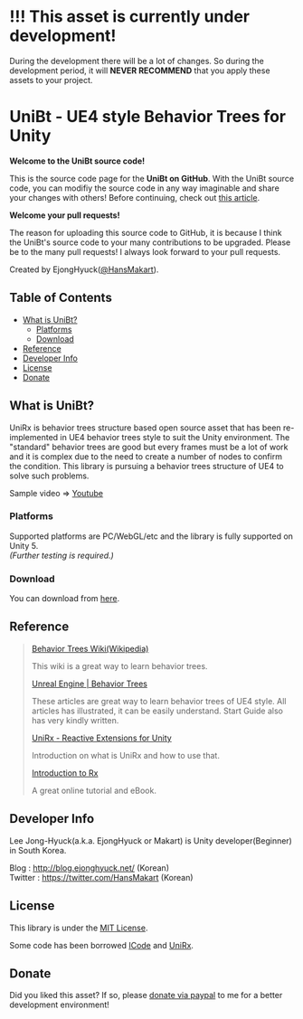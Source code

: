 !!! This asset is currently under development!
===========================================================
During the development there will be a lot of changes.
So during the development period, it will **NEVER RECOMMEND** that you apply these assets to your project.


UniBt - UE4 style Behavior Trees for Unity
=========================================================
**Welcome to the UniBt source code!**

This is the source code page for the **UniBt on GitHub**.
With the UniBt source code, you can modifiy the source code in any way imaginable and share your changes with others!
Before continuing, check out [this article](#what-is-unibt).

**Welcome your pull requests!**

The reason for uploading this source code to GitHub, it is because I think the UniBt's source code to your many contributions to be upgraded.
Please be to the many pull requests!
I always look forward to your pull requests.

Created by EjongHyuck([@HansMakart](https://twitter.com/HansMakart)).


Table of Contents
-----------------
- [What is UniBt?](#what-is-unibt)
    - [Platforms](#platforms)
    - [Download](#download)
- [Reference](#reference)
- [Developer Info](#developer-info)
- [License](#license)
- [Donate](#donate)


What is UniBt?
--------------
UniRx is behavior trees structure based open source asset that has been re-implemented in UE4 behavior trees style to suit the Unity environment.
The "standard" behavior trees are good but every frames must be a lot of work and it is complex due to the need to create a number of nodes to confirm the condition.
This library is pursuing a behavior trees structure of UE4 to solve such problems.

Sample video => [Youtube](https://www.youtube.com/watch?v=vBdgVHykTO8)


### Platforms
Supported platforms are PC/WebGL/etc and the library is fully supported on Unity 5.  
*(Further testing is required.)*


### Download
You can download from [here](https://github.com/ejonghyuck/UniBt/releases).


Reference
---------
>[Behavior Trees Wiki(Wikipedia)](https://en.wikipedia.org/wiki/Behavior_Trees)
>
>This wiki is a great way to learn behavior trees.
>
>[Unreal Engine | Behavior Trees](https://docs.unrealengine.com/latest/INT/Engine/AI/BehaviorTrees/index.html)
>
>These articles are great way to learn behavior trees of UE4 style.
>All articles has illustrated, it can be easily understand.
>Start Guide also has very kindly written.
>
>[UniRx - Reactive Extensions for Unity](http://www.slideshare.net/neuecc/unirx-reactive-extensions-for-unityen)
>
>Introduction on what is UniRx and how to use that.
>
>[Introduction to Rx](http://introtorx.com/)
>
>A great online tutorial and eBook.


Developer Info
-----------
Lee Jong-Hyuck(a.k.a. EjongHyuck or Makart) is Unity developer(Beginner) in South Korea.

Blog : http://blog.ejonghyuck.net/ (Korean)  
Twitter : https://twitter.com/HansMakart (Korean)


License
-------
This library is under the [MIT License](https://en.wikipedia.org/wiki/MIT_License).

Some code has been borrowed [ICode](https://www.assetstore.unity3d.com/kr/#!/content/13761) and [UniRx](https://github.com/neuecc/UniRx).


Donate
------
Did you liked this asset?
If so, please [donate via paypal](https://www.paypal.com/cgi-bin/webscr?cmd=_donations&business=ejonghyuck%40live%2eco%2ekr&lc=AL&item_name=ejonghyuck&currency_code=USD&bn=PP%2dDonationsBF%3abtn_donateCC_LG%2egif%3aNonHosted) to me for a better development environment!
